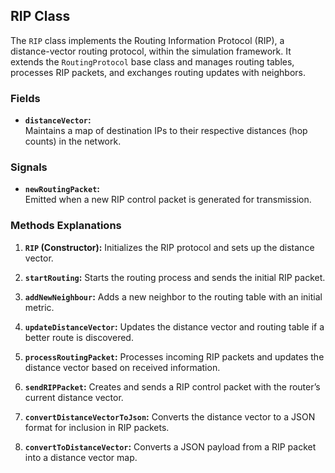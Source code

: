 ## RIP Class

The `RIP` class implements the Routing Information Protocol (RIP), a distance-vector routing protocol, within the simulation framework. It extends the `RoutingProtocol` base class and manages routing tables, processes RIP packets, and exchanges routing updates with neighbors.

### Fields

- **`distanceVector`:**  
  Maintains a map of destination IPs to their respective distances (hop counts) in the network.

### Signals

- **`newRoutingPacket`:**  
  Emitted when a new RIP control packet is generated for transmission.

### Methods Explanations

1. **`RIP` (Constructor):** Initializes the RIP protocol and sets up the distance vector.

2. **`startRouting`:** Starts the routing process and sends the initial RIP packet.

3. **`addNewNeighbour`:** Adds a new neighbor to the routing table with an initial metric.

4. **`updateDistanceVector`:** Updates the distance vector and routing table if a better route is discovered.

5. **`processRoutingPacket`:** Processes incoming RIP packets and updates the distance vector based on received information.

6. **`sendRIPPacket`:** Creates and sends a RIP control packet with the router’s current distance vector.

7. **`convertDistanceVectorToJson`:** Converts the distance vector to a JSON format for inclusion in RIP packets.

8. **`convertToDistanceVector`:** Converts a JSON payload from a RIP packet into a distance vector map. 
